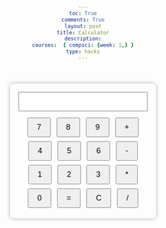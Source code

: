 ```yaml
---
toc: True
comments: True
layout: post
title: Calculator
description:
courses:  { compsci: {week: 1,} }
type: hacks
---
```

<html lang="en">
<head>
<meta charset="UTF-8">
<meta name="viewport" content="width=device-width, initial-scale=1.0">
<title>Calculator</title>
<style>
  body {
    font-family: Arial, sans-serif;
    text-align: center;
    margin: 0;
    padding: 0;
  }
  #calculator {
    width: 300px;
    margin: 50px auto;
    border: 1px solid #ccc;
    padding: 20px;
    border-radius: 10px;
    box-shadow: 0 0 10px rgba(0, 0, 0, 0.2);
  }
  input[type="text"] {
    width: 100%;
    padding: 10px;
    font-size: 18px;
    margin-bottom: 10px;
  }
  button {
    font-size: 18px;
    padding: 10px 20px;
    margin: 5px;
    cursor: pointer;
  }
</style>
</head>
<body>
<div id="calculator">
  <input type="text" id="result" readonly>
  <button onclick="appendNumber('7')">7</button>
  <button onclick="appendNumber('8')">8</button>
  <button onclick="appendNumber('9')">9</button>
  <button onclick="appendOperator('+')">+</button><br>
  <button onclick="appendNumber('4')">4</button>
  <button onclick="appendNumber('5')">5</button>
  <button onclick="appendNumber('6')">6</button>
  <button onclick="appendOperator('-')">-</button><br>
  <button onclick="appendNumber('1')">1</button>
  <button onclick="appendNumber('2')">2</button>
  <button onclick="appendNumber('3')">3</button>
  <button onclick="appendOperator('*')">*</button><br>
  <button onclick="appendNumber('0')">0</button>
  <button onclick="calculate()">=</button>
  <button onclick="clearResult()">C</button>
  <button onclick="appendOperator('/')">/</button><br>
</div>
<script>
  let currentInput = "";
  function appendNumber(number) {
    currentInput += number;
    document.getElementById("result").value = currentInput;
  }
  function appendOperator(operator) {
    currentInput += operator;
    document.getElementById("result").value = currentInput;
  }
  function calculate() {
    try {
      currentInput = eval(currentInput);
      document.getElementById("result").value = currentInput;
    } catch (error) {
      document.getElementById("result").value = "Error";
    }
  }
  function clearResult() {
    currentInput = "";
    document.getElementById("result").value = "";
  }
</script>
</body>
</html>









